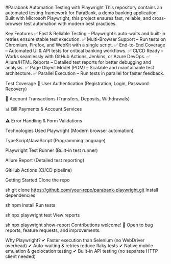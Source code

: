 #Parabank Automation Testing with Playwright
This repository contains an automated testing framework for ParaBank, a demo banking application. Built with Microsoft Playwright, this project ensures fast, reliable, and cross-browser test automation with modern best practices.

Key Features
✅ Fast & Reliable Testing – Playwright’s auto-waits and built-in retries ensure stable test execution.
✅ Multi-Browser Support – Run tests on Chromium, Firefox, and WebKit with a single script.
✅ End-to-End Coverage – Automated UI & API tests for critical banking workflows.
✅ CI/CD Ready – Works seamlessly with GitHub Actions, Jenkins, or Azure DevOps.
✅ Allure/HTML Reports – Detailed test reports for better debugging and analysis.
✅ Page Object Model (POM) – Scalable and maintainable test architecture.
✅ Parallel Execution – Run tests in parallel for faster feedback.

Test Coverage
🏦 User Authentication (Registration, Login, Password Recovery)

💸 Account Transactions (Transfers, Deposits, Withdrawals)

📊 Bill Payments & Account Services

⚠️ Error Handling & Form Validations

Technologies Used
Playwright (Modern browser automation)

TypeScript/JavaScript (Programming language)

Playwright Test Runner (Built-in test runner)

Allure Report (Detailed test reporting)

GitHub Actions (CI/CD pipeline)

Getting Started
Clone the repo

sh
git clone https://github.com/your-repo/parabank-playwright.git
Install dependencies

sh
npm install
Run tests

sh
npx playwright test
View reports

sh
npx playwright show-report
Contributions welcome! 🚀 Open to bug reports, feature requests, and improvements.

Why Playwright?
✔ Faster execution than Selenium (no WebDriver overhead)
✔ Auto-waiting & retries reduce flaky tests
✔ Native mobile emulation & geolocation testing
✔ Built-in API testing (no separate HTTP client needed)
